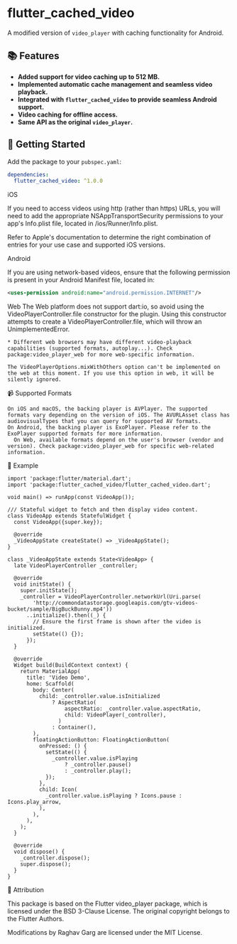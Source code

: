 # flutter_cached_video

A modified version of `video_player` with caching functionality for Android.

## 📚 Features
- **Added support for video caching up to 512 MB.**
- **Implemented automatic cache management and seamless video playback.**
- **Integrated with `flutter_cached_video` to provide seamless Android support.**
- **Video caching for offline access.**
- **Same API as the original `video_player`.**

## 🚀 Getting Started
Add the package to your `pubspec.yaml`:

```yaml
dependencies:
  flutter_cached_video: ^1.0.0
  ```

iOS

  If you need to access videos using http (rather than https) URLs, you will need to add the appropriate NSAppTransportSecurity permissions to your app's Info.plist file, located in <project root>/ios/Runner/Info.plist.

  Refer to Apple's documentation to determine the right combination of entries for your use case and supported iOS versions.

Android

  If you are using network-based videos, ensure that the following permission is present in your Android Manifest file, located in:
  ```xml
  <uses-permission android:name="android.permission.INTERNET"/>
  ```

Web
  The Web platform does not support dart:io, so avoid using the VideoPlayerController.file constructor for the plugin. Using this constructor attempts to create a VideoPlayerController.file, which will throw an UnimplementedError.

    * Different web browsers may have different video-playback capabilities (supported formats, autoplay...). Check package:video_player_web for more web-specific information.

    The VideoPlayerOptions.mixWithOthers option can't be implemented on the web at this moment. If you use this option in web, it will be silently ignored.

📹 Supported Formats

    On iOS and macOS, the backing player is AVPlayer. The supported formats vary depending on the version of iOS. The AVURLAsset class has audiovisualTypes that you can query for supported AV formats.
    On Android, the backing player is ExoPlayer. Please refer to the ExoPlayer supported formats for more information.
      On Web, available formats depend on the user's browser (vendor and version). Check package:video_player_web for specific web-related information.

📖 Example

```
import 'package:flutter/material.dart';
import 'package:flutter_cached_video/flutter_cached_video.dart';

void main() => runApp(const VideoApp());

/// Stateful widget to fetch and then display video content.
class VideoApp extends StatefulWidget {
  const VideoApp({super.key});

  @override
  _VideoAppState createState() => _VideoAppState();
}

class _VideoAppState extends State<VideoApp> {
  late VideoPlayerController _controller;

  @override
  void initState() {
    super.initState();
    _controller = VideoPlayerController.networkUrl(Uri.parse(
        'http://commondatastorage.googleapis.com/gtv-videos-bucket/sample/BigBuckBunny.mp4'))
      ..initialize().then((_) {
        // Ensure the first frame is shown after the video is initialized.
        setState(() {});
      });
  }

  @override
  Widget build(BuildContext context) {
    return MaterialApp(
      title: 'Video Demo',
      home: Scaffold(
        body: Center(
          child: _controller.value.isInitialized
              ? AspectRatio(
                  aspectRatio: _controller.value.aspectRatio,
                  child: VideoPlayer(_controller),
                )
              : Container(),
        ),
        floatingActionButton: FloatingActionButton(
          onPressed: () {
            setState(() {
              _controller.value.isPlaying
                  ? _controller.pause()
                  : _controller.play();
            });
          },
          child: Icon(
            _controller.value.isPlaying ? Icons.pause : Icons.play_arrow,
          ),
        ),
      ),
    );
  }

  @override
  void dispose() {
    _controller.dispose();
    super.dispose();
  }
}
```

🙏 Attribution

This package is based on the Flutter video_player package, which is licensed under the BSD 3-Clause License. The original copyright belongs to the Flutter Authors.

Modifications by Raghav Garg are licensed under the MIT License.
